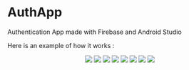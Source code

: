 # AuthApp

Authentication App made with Firebase and Android Studio 

Here is an example of how it works :
<div align="center">
  <img src="aurelo1.jpg">
  <img src="aurelo2.jpg">
  <img src="aurelo3.jpg">
  <img src="aurelo4.jpg">
  <img src="aurelo5.jpg">
  <img src="aurelo6.jpg">
  <img src="firebase.jpg">
  <img src="emailfirebase.jpg">
  
  
